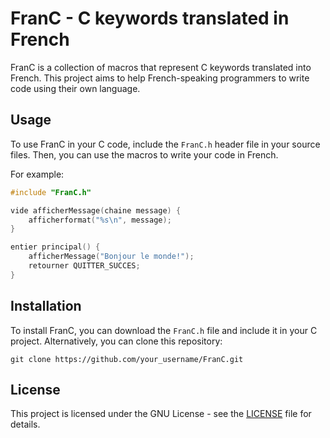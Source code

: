 # FranC - C keywords translated in French

FranC is a collection of macros that represent C keywords translated into French. This project aims to help French-speaking programmers to write code using their own language.

## Usage

To use FranC in your C code, include the `FranC.h` header file in your source files. Then, you can use the macros to write your code in French.

For example:

```c
#include "FranC.h"

vide afficherMessage(chaine message) {
    afficherformat("%s\n", message);
}

entier principal() {
    afficherMessage("Bonjour le monde!");
    retourner QUITTER_SUCCES;
}
```

## Installation

To install FranC, you can download the `FranC.h` file and include it in your C project. Alternatively, you can clone this repository:

```shell
git clone https://github.com/your_username/FranC.git
```

## License

This project is licensed under the GNU License - see the [LICENSE](LICENSE) file for details.

